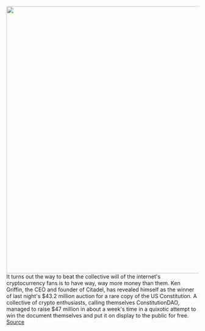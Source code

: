 <img src='https://cdn.vox-cdn.com/thumbor/6yk2S9r7cj2ndBVhUMewryubACA=/0x0:4000x2667/1200x800/filters:focal(1434x792:2074x1432)/cdn.vox-cdn.com/uploads/chorus_image/image/70167732/530884400.0.jpg' width='700px' /><br/>
It turns out the way to beat the collective will of the internet's cryptocurrency fans is to have way, way more money than them. Ken Griffin, the CEO and founder of Citadel, has revealed himself as the winner of last night's $43.2 million auction for a rare copy of the US Constitution. A collective of crypto enthusiasts, calling themselves ConstitutionDAO, managed to raise $47 million in about a week's time in a quixotic attempt to win the document themselves and put it on display to the public for free.
<a href='https://www.theverge.com/2021/11/19/22791989/citadel-ceo-ken-griffin-won-constitutiondao-sothebys-auction'> Source <a/>